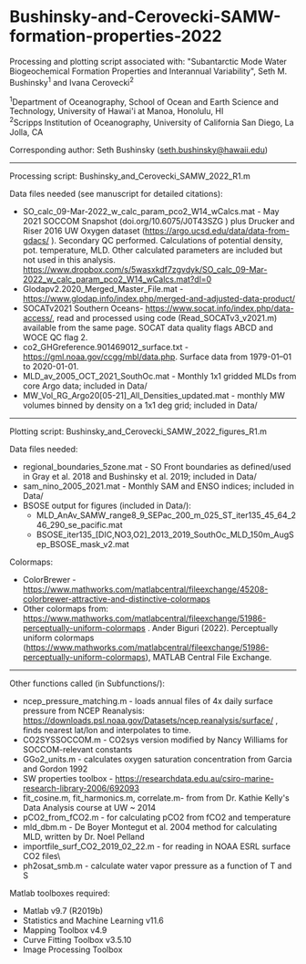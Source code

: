 # Bushinsky-and-Cerovecki-SAMW-formation-properties-2022

Processing and plotting script associated with: "Subantarctic Mode Water Biogeochemical Formation Properties and Interannual Variability", Seth M. Bushinsky<sup>1</sup> and Ivana Cerovecki<sup>2</sup>

<sup>1</sup>Department of Oceanography, School of Ocean and Earth Science and Technology, University of Hawai'i at Manoa, Honolulu, HI  
<sup>2</sup>Scripps Institution of Oceanography, University of California San Diego, La Jolla, CA

Corresponding author: Seth Bushinsky (seth.bushinsky@hawaii.edu)

___

Processing script: Bushinsky_and_Cerovecki_SAMW_2022_R1.m

Data files needed (see manuscript for detailed citations):
- SO_calc_09-Mar-2022_w_calc_param_pco2_W14_wCalcs.mat - May 2021 SOCCOM Snapshot (doi.org/10.6075/J0T43SZG ) plus Drucker and Riser 2016 UW Oxygen dataset (https://argo.ucsd.edu/data/data-from-gdacs/ ). Secondary QC performed. Calculations of potential density, pot. temperature, MLD. Other calculated parameters are included but not used in this analysis. https://www.dropbox.com/s/5wasxkdf7zgvdyk/SO_calc_09-Mar-2022_w_calc_param_pco2_W14_wCalcs.mat?dl=0 
- Glodapv2.2020_Merged_Master_File.mat - https://www.glodap.info/index.php/merged-and-adjusted-data-product/ 
- SOCATv2021 Southern Oceans- https://www.socat.info/index.php/data-access/, read and processed using code (Read_SOCATv3_v2021.m) available from the same page.  SOCAT data quality flags ABCD and WOCE QC flag 2. 
- co2_GHGreference.901469012_surface.txt - https://gml.noaa.gov/ccgg/mbl/data.php. Surface data from 1979-01–01 to 2020-01-01.
- MLD_av_2005_OCT_2021_SouthOc.mat - Monthly 1x1 gridded MLDs from core Argo data; included in Data/ 
- MW_Vol_RG_Argo20[05-21]_All_Densities_updated.mat - monthly MW volumes binned by density on a 1x1 deg grid; included in Data/


____

Plotting script: Bushinsky_and_Cerovecki_SAMW_2022_figures_R1.m

Data files needed: 

- regional_boundaries_5zone.mat - SO Front boundaries as defined/used in Gray et al. 2018 and Bushinsky et al. 2019; included in Data/
- sam_nino_2005_2021.mat - Monthly SAM and ENSO indices; included in Data/
- BSOSE output for figures (included in Data/): 
  - MLD_AnAv_SAMW_range8_9_SEPac_200_m_025_ST_iter135_45_64_246_290_se_pacific.mat
  - BSOSE_iter135_[DIC,NO3,O2]_2013_2019_SouthOc_MLD_150m_AugSep_BSOSE_mask_v2.mat

Colormaps: 
- ColorBrewer - https://www.mathworks.com/matlabcentral/fileexchange/45208-colorbrewer-attractive-and-distinctive-colormaps
- Other colormaps from: https://www.mathworks.com/matlabcentral/fileexchange/51986-perceptually-uniform-colormaps . Ander Biguri (2022). Perceptually uniform colormaps (https://www.mathworks.com/matlabcentral/fileexchange/51986-perceptually-uniform-colormaps), MATLAB Central File Exchange. 

____

Other functions called (in Subfunctions/):
- ncep_pressure_matching.m - loads annual files of 4x daily surface pressure from NCEP Reanalysis: https://downloads.psl.noaa.gov/Datasets/ncep.reanalysis/surface/ , finds nearest lat/lon and interpolates to time.
- CO2SYSSOCCOM.m - CO2sys version modified by Nancy Williams for SOCCOM-relevant constants
- GGo2_units.m - calculates oxygen saturation concentration from Garcia and Gordon 1992
- SW properties toolbox - https://researchdata.edu.au/csiro-marine-research-library-2006/692093 
- fit_cosine.m, fit_harmonics.m, correlate.m- from from Dr. Kathie Kelly's Data Analysis course at UW ~ 2014
- pCO2_from_fCO2.m - for calculating pCO2 from fCO2 and temperature
- mld_dbm.m - De Boyer Montegut et al. 2004 method for calculating MLD, written by Dr. Noel Pelland
- importfile_surf_CO2_2019_02_22.m - for reading in NOAA ESRL surface CO2 files\
- ph2osat_smb.m - calculate water vapor pressure as a function of T and S

Matlab toolboxes required:
- Matlab v9.7 (R2019b)
- Statistics and Machine Learning v11.6
- Mapping Toolbox v4.9
- Curve Fitting Toolbox v3.5.10
- Image Processing Toolbox
